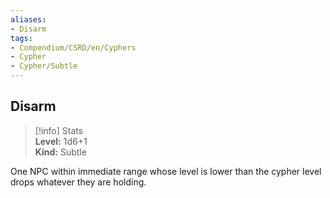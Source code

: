 ```yaml
---
aliases:
- Disarm
tags:
- Compendium/CSRD/en/Cyphers
- Cypher
- Cypher/Subtle
---
```


  
## Disarm  
>[!info] Stats  
> **Level:** 1d6+1  
> **Kind:** Subtle
  
One NPC within immediate range whose level is lower than the cypher level drops whatever they are holding.